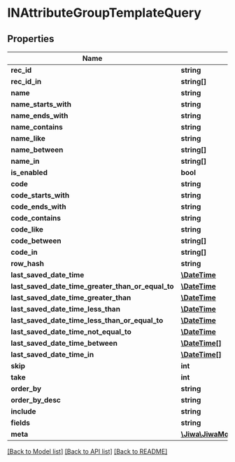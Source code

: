 # INAttributeGroupTemplateQuery

## Properties
Name | Type | Description | Notes
------------ | ------------- | ------------- | -------------
**rec_id** | **string** |  | [optional] 
**rec_id_in** | **string[]** |  | [optional] 
**name** | **string** |  | [optional] 
**name_starts_with** | **string** |  | [optional] 
**name_ends_with** | **string** |  | [optional] 
**name_contains** | **string** |  | [optional] 
**name_like** | **string** |  | [optional] 
**name_between** | **string[]** |  | [optional] 
**name_in** | **string[]** |  | [optional] 
**is_enabled** | **bool** |  | [optional] 
**code** | **string** |  | [optional] 
**code_starts_with** | **string** |  | [optional] 
**code_ends_with** | **string** |  | [optional] 
**code_contains** | **string** |  | [optional] 
**code_like** | **string** |  | [optional] 
**code_between** | **string[]** |  | [optional] 
**code_in** | **string[]** |  | [optional] 
**row_hash** | **string** |  | [optional] 
**last_saved_date_time** | [**\DateTime**](\DateTime.md) |  | [optional] 
**last_saved_date_time_greater_than_or_equal_to** | [**\DateTime**](\DateTime.md) |  | [optional] 
**last_saved_date_time_greater_than** | [**\DateTime**](\DateTime.md) |  | [optional] 
**last_saved_date_time_less_than** | [**\DateTime**](\DateTime.md) |  | [optional] 
**last_saved_date_time_less_than_or_equal_to** | [**\DateTime**](\DateTime.md) |  | [optional] 
**last_saved_date_time_not_equal_to** | [**\DateTime**](\DateTime.md) |  | [optional] 
**last_saved_date_time_between** | [**\DateTime[]**](\DateTime.md) |  | [optional] 
**last_saved_date_time_in** | [**\DateTime[]**](\DateTime.md) |  | [optional] 
**skip** | **int** |  | [optional] 
**take** | **int** |  | [optional] 
**order_by** | **string** |  | [optional] 
**order_by_desc** | **string** |  | [optional] 
**include** | **string** |  | [optional] 
**fields** | **string** |  | [optional] 
**meta** | [**\Jiwa\JiwaModel\DictionaryStringString_**](DictionaryStringString_.md) |  | [optional] 

[[Back to Model list]](../README.md#documentation-for-models) [[Back to API list]](../README.md#documentation-for-api-endpoints) [[Back to README]](../README.md)



